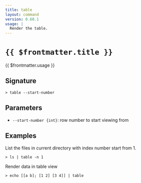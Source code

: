 ```yaml
---
title: table
layout: command
version: 0.60.1
usage: |
  Render the table.
---
```


# `{{ $frontmatter.title }}`

<div style='white-space: pre-wrap;'>{{ $frontmatter.usage }}</div>

## Signature

```> table --start-number```

## Parameters

 -  `--start-number {int}`: row number to start viewing from

## Examples

List the files in current directory with index number start from 1.
```shell
> ls | table -n 1
```

Render data in table view
```shell
> echo [[a b]; [1 2] [3 4]] | table
```
